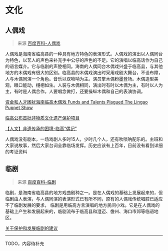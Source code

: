 # 文化

## 人偶戏

> 来源 [百度百科-人偶戏](https://baike.baidu.com/item/%E4%BA%BA%E5%81%B6%E6%88%8F)

人偶戏是海南省临高县的一种具有地方特色的表演形式。人偶戏的演出以人偶同台为特色，以艺人的声色来补充手中公仔的声色的不足。它的演唱以临高话作为自己的语言媒介。它与临剧的声腔相同。海南的人偶同台木偶戏兴盛于临高县，与其他地方的木偶戏有很大的区别。临高县的木偶戏演出时采用戏剧大舞台，不设布障，人与木偶同演一个角色。音乐以双唢呐为主。演员擎木偶粉墨登场。木偶造型美观，眼口能动，栩栩如生。人装与木偶相同，演出时有时以木偶为主，有时以人为主，有时是人偶合作。人要唱念做打，还要操纵木偶和自己的表演协调。

[资金和人才困扰海南临高木偶戏 Funds and Talents Plagued The Lingao Puppet Show](https://youtu.be/rYl_jGUcaMM)

[临高公布首批非物质文化遗产保护项目](http://www.hainan.gov.cn/hainan/sxian/200707/9cd9cd7957ee4cb7bddb3b339b18f039.shtml)

[【人文】非遗传承的困境-临高“偶记”](https://www.bilibili.com/video/BV1is411t7MW/)

人偶戏没有剧本，一场戏剧人多时15人，少时几个人，还有吹唢呐配乐的。主班和大家说故事，然后大家台词全靠临场发挥。历史应该有上百年，目前没有看到详细的考证资料

## 临剧

> 来源 [百度百科-临剧](https://baike.baidu.com/item/%E4%B8%B4%E5%89%A7)

临剧，是海南省临高县的地方戏曲剧种之一。是在人偶戏的基础上发展起来的，但临剧由人表演，与人偶同演的表演形式已有所不同，原有的人偶戏传统唱腔已适应不了临剧发展的要求， 临剧是用临高方言演唱的地方民间小戏。它是在人偶戏的基础上产生和发展起来的，临剧流布于临高县和澄迈、儋州、海口市郊等临语地区。

[关于保护和发展临剧的建议](http://www.hainan.gov.cn/zxtadata-3351.html)

---

TODO，内容待补充